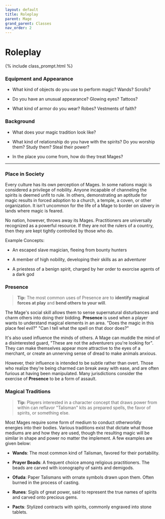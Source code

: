 ```yaml
---
layout: default
title: Roleplay
parent: Mage
grand_parent: Classes
nav_order: 2
---
```


# Roleplay

{% include class_prompt.html %}

### Equipment and Appearance

- What kind of objects do you use to perform magic? Wands? Scrolls?

- Do you have an unusual appearance? Glowing eyes? Tattoos?

- What kind of armor do you wear? Robes? Vestments of faith?

### Background

- What does your magic tradition look like?

- What kind of relationship do you have with the spirits? Do you worship them? Study them? Steal their power?

- In the place you come from, how do they treat Mages?

---

### Place in Society

Every culture has its own perception of Mages. In some nations magic is considered a privilege of nobility. Anyone incapable of channeling the spirits is deemed unfit to rule. In others, demonstrating an aptitude for magic results in forced adoption to a church, a temple, a coven, or other organization. It isn't uncommon for the life of a Mage to border on slavery in lands where magic is feared.

No nation, however, throws away its Mages. Practitioners are universally recognized as a powerful resource. If they are not the rulers of a country, then they are kept tightly controlled by those who do. 

Example Concepts:

* An escaped slave magician, fleeing from bounty hunters

* A member of high nobility, developing their skills as an adventurer

* A priestess of a benign spirit, charged by her order to exorcise agents of a dark god

### Presence

> **Tip:** The most common uses of Presence are to **identify magical forces at play** and **bend others to your will**.

The Mage's social skill allows them to sense supernatural disturbances and charm others into doing their bidding. **<span style="color: {{ site.mage_color }}">Presence</span>** is used when a player wants to understand magical elements in an area. "Does the magic in this place feel evil?" "Can I tell what the spell on that door does?"

It's also used influence the minds of others. A Mage can muddle the mind of a disinterested guard, "These are not the adventurers you're looking for". They can make themselves appear more attractive to the eyes of a merchant, or create an unnerving sense of dread to make animals anxious.

However, their influence is intended to be subtle rather than overt. Those who realize they're being charmed can break away with ease, and are often furious at having been manipulated. Many jurisdictions consider the exercise of **<span style="color: {{ site.mage_color }}">Presence</span>** to be a form of assault.

### Magical Traditions

> **Tip:** Players interested in a character concept that draws power from within can reflavor "Talisman" kits as prepared spells, the favor of spirits, or something else.

Most Mages require some form of medium to conduct otherworldly energies into their bodies. Various traditions exist that dictate what those mediums are and how they are used, though the resulting magic will be similar in shape and power no matter the implement. A few examples are given below:

* **Wands**: The most common kind of Talisman, favored for their portability.

* **Prayer Beads**: A frequent choice among religious practitioners. The beads are carved with iconography of saints and demigods.

* **Ofuda**: Paper Talismans with ornate symbols drawn upon them. Often burned in the process of casting.

* **Runes**: Sigils of great power, said to represent the true names of spirits and carved onto precious gems.

* **Pacts**: Stylized contracts with spirits, commonly engraved into stone tablets.

<!-- ### Roles

**_In combat..._**

The Mage unleashes unpredictable havoc on the enemy; striking foes blind, sending bolts of lighting across the battlefield, or casting any number of spells to reshape the environment.

**_Socially..._**

The Mage's presence inspires unease among most, though they are beloved by spirits and other natural forces.

**_While exploring..._**

The Mage may call on their spirits to aid in finding hidden locations or communicating with the inhabitants of a foreign land. Their sixth sense can be helpful when dangerous magic is in the air. -->
